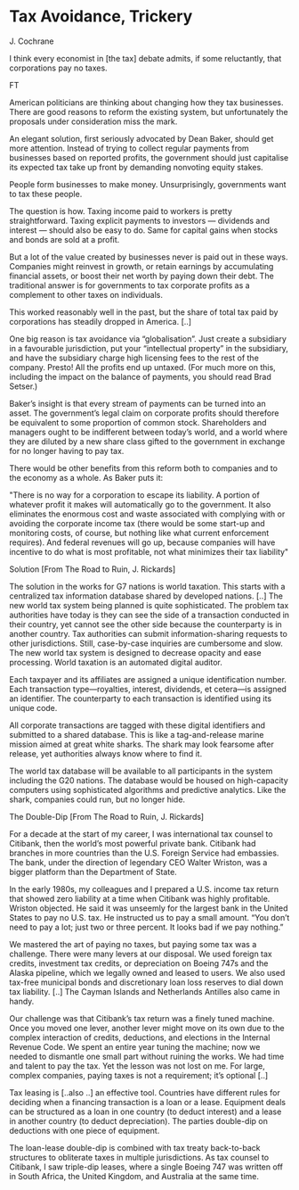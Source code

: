 # Tax Avoidance, Trickery

J. Cochrane

I think every economist in [the tax] debate admits, if some
reluctantly, that corporations pay no taxes.

FT

American politicians are thinking about changing how they tax
businesses. There are good reasons to reform the existing system, but
unfortunately the proposals under consideration miss the mark.

An elegant solution, first seriously advocated by Dean Baker, should
get more attention. Instead of trying to collect regular payments from
businesses based on reported profits, the government should just
capitalise its expected tax take up front by demanding nonvoting
equity stakes.

People form businesses to make money. Unsurprisingly, governments want
to tax these people.

The question is how. Taxing income paid to workers is pretty
straightforward. Taxing explicit payments to investors — dividends and
interest — should also be easy to do. Same for capital gains when
stocks and bonds are sold at a profit.

But a lot of the value created by businesses never is paid out in
these ways. Companies might reinvest in growth, or retain earnings by
accumulating financial assets, or boost their net worth by paying down
their debt. The traditional answer is for governments to tax corporate
profits as a complement to other taxes on individuals.

This worked reasonably well in the past, but the share of total tax
paid by corporations has steadily dropped in America. [..]

One big reason is tax avoidance via “globalisation”. Just create a
subsidiary in a favourable jurisdiction, put your “intellectual
property” in the subsidiary, and have the subsidiary charge high
licensing fees to the rest of the company. Presto! All the profits end
up untaxed. (For much more on this, including the impact on the
balance of payments, you should read Brad Setser.)

Baker’s insight is that every stream of payments can be turned into an
asset. The government’s legal claim on corporate profits should
therefore be equivalent to some proportion of common
stock. Shareholders and managers ought to be indifferent between
today’s world, and a world where they are diluted by a new share class
gifted to the government in exchange for no longer having to pay tax.

There would be other benefits from this reform both to companies and
to the economy as a whole. As Baker puts it:

"There is no way for a corporation to escape its liability. A portion
of whatever profit it makes will automatically go to the
government. It also eliminates the enormous cost and waste associated
with complying with or avoiding the corporate income tax (there would
be some start-up and monitoring costs, of course, but nothing like
what current enforcement requires). And federal revenues will go up,
because companies will have incentive to do what is most profitable,
not what minimizes their tax liability"

Solution [From The Road to Ruin, J. Rickards]

The solution in the works for G7 nations is world taxation. This
starts with a centralized tax information database shared by developed
nations. [..] The new world tax system being planned is quite
sophisticated. The problem tax authorities have today is they can see
the side of a transaction conducted in their country, yet cannot see
the other side because the counterparty is in another country. Tax
authorities can submit information-sharing requests to other
jurisdictions. Still, case-by-case inquiries are cumbersome and
slow. The new world tax system is designed to decrease opacity and
ease processing. World taxation is an automated digital auditor.

Each taxpayer and its affiliates are assigned a unique identification
number. Each transaction type—royalties, interest, dividends, et
cetera—is assigned an identifier. The counterparty to each transaction
is identified using its unique code.

All corporate transactions are tagged with these digital identifiers
and submitted to a shared database. This is like a tag-and-release
marine mission aimed at great white sharks. The shark may look
fearsome after release, yet authorities always know where to find it.

The world tax database will be available to all participants in the
system including the G20 nations. The database would be housed on
high-capacity computers using sophisticated algorithms and predictive
analytics. Like the shark, companies could run, but no longer hide.

<a name="doubleDip"/>

The Double-Dip [From The Road to Ruin, J. Rickards]

For a decade at the start of my career, I was international tax
counsel to Citibank, then the world’s most powerful private
bank. Citibank had branches in more countries than the U.S. Foreign
Service had embassies. The bank, under the direction of legendary CEO
Walter Wriston, was a bigger platform than the Department of State.

In the early 1980s, my colleagues and I prepared a U.S. income tax
return that showed zero liability at a time when Citibank was highly
profitable. Wriston objected. He said it was unseemly for the largest
bank in the United States to pay no U.S. tax. He instructed us to pay
a small amount. “You don’t need to pay a lot; just two or three
percent. It looks bad if we pay nothing.”

We mastered the art of paying no taxes, but paying some tax was a
challenge. There were many levers at our disposal. We used foreign tax
credits, investment tax credits, or depreciation on Boeing 747s and
the Alaska pipeline, which we legally owned and leased to users. We
also used tax-free municipal bonds and discretionary loan loss
reserves to dial down tax liability. [..] The Cayman Islands and
Netherlands Antilles also came in handy.

Our challenge was that Citibank’s tax return was a finely tuned
machine. Once you moved one lever, another lever might move on its own
due to the complex interaction of credits, deductions, and elections
in the Internal Revenue Code. We spent an entire year tuning the
machine; now we needed to dismantle one small part without ruining the
works. We had time and talent to pay the tax. Yet the lesson was not
lost on me. For large, complex companies, paying taxes is not a
requirement; it’s optional [..]

Tax leasing is [..also ..] an effective tool. Countries have different
rules for deciding when a financing transaction is a loan or a
lease. Equipment deals can be structured as a loan in one country (to
deduct interest) and a lease in another country (to deduct
depreciation). The parties double-dip on deductions with one piece of
equipment.

The loan-lease double-dip is combined with tax treaty back-to-back
structures to obliterate taxes in multiple jurisdictions. As tax
counsel to Citibank, I saw triple-dip leases, where a single Boeing
747 was written off in South Africa, the United Kingdom, and Australia
at the same time.
